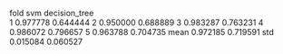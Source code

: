 fold	svm             decision_tree	
1   	0.977778	      0.644444
2	    0.950000	      0.688889
3	    0.983287	      0.763231
4	    0.986072	      0.796657
5	    0.963788	      0.704735
mean  0.972185        0.719591
std   0.015084        0.060527
